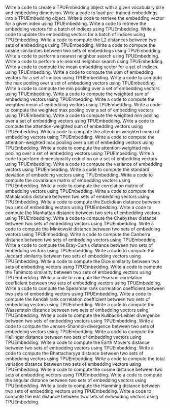 Write a code to create a TPUEmbedding object with a given vocabulary size and embedding dimension.
Write a code to load pre-trained embeddings into a TPUEmbedding object.
Write a code to retrieve the embedding vector for a given index using TPUEmbedding.
Write a code to retrieve the embedding vectors for a batch of indices using TPUEmbedding.
Write a code to update the embedding vectors for a batch of indices using TPUEmbedding.
Write a code to compute the L2 distances between two sets of embeddings using TPUEmbedding.
Write a code to compute the cosine similarities between two sets of embeddings using TPUEmbedding.
Write a code to perform a nearest neighbor search using TPUEmbedding.
Write a code to perform a k-nearest neighbor search using TPUEmbedding.
Write a code to compute the mean embedding vector for a set of indices using TPUEmbedding.
Write a code to compute the sum of embedding vectors for a set of indices using TPUEmbedding.
Write a code to compute the max pooling over a set of embedding vectors using TPUEmbedding.
Write a code to compute the min pooling over a set of embedding vectors using TPUEmbedding.
Write a code to compute the weighted sum of embedding vectors using TPUEmbedding.
Write a code to compute the weighted mean of embedding vectors using TPUEmbedding.
Write a code to compute the weighted max pooling over a set of embedding vectors using TPUEmbedding.
Write a code to compute the weighted min pooling over a set of embedding vectors using TPUEmbedding.
Write a code to compute the attention-weighted sum of embedding vectors using TPUEmbedding.
Write a code to compute the attention-weighted mean of embedding vectors using TPUEmbedding.
Write a code to compute the attention-weighted max pooling over a set of embedding vectors using TPUEmbedding.
Write a code to compute the attention-weighted min pooling over a set of embedding vectors using TPUEmbedding.
Write a code to perform dimensionality reduction on a set of embedding vectors using TPUEmbedding.
Write a code to compute the variance of embedding vectors using TPUEmbedding.
Write a code to compute the standard deviation of embedding vectors using TPUEmbedding.
Write a code to compute the covariance matrix of embedding vectors using TPUEmbedding.
Write a code to compute the correlation matrix of embedding vectors using TPUEmbedding.
Write a code to compute the Mahalanobis distance between two sets of embedding vectors using TPUEmbedding.
Write a code to compute the Euclidean distance between two sets of embedding vectors using TPUEmbedding.
Write a code to compute the Manhattan distance between two sets of embedding vectors using TPUEmbedding.
Write a code to compute the Chebyshev distance between two sets of embedding vectors using TPUEmbedding.
Write a code to compute the Minkowski distance between two sets of embedding vectors using TPUEmbedding.
Write a code to compute the Canberra distance between two sets of embedding vectors using TPUEmbedding.
Write a code to compute the Bray-Curtis distance between two sets of embedding vectors using TPUEmbedding.
Write a code to compute the Jaccard similarity between two sets of embedding vectors using TPUEmbedding.
Write a code to compute the Dice similarity between two sets of embedding vectors using TPUEmbedding.
Write a code to compute the Tanimoto similarity between two sets of embedding vectors using TPUEmbedding.
Write a code to compute the Pearson correlation coefficient between two sets of embedding vectors using TPUEmbedding.
Write a code to compute the Spearman rank correlation coefficient between two sets of embedding vectors using TPUEmbedding.
Write a code to compute the Kendall rank correlation coefficient between two sets of embedding vectors using TPUEmbedding.
Write a code to compute the Wasserstein distance between two sets of embedding vectors using TPUEmbedding.
Write a code to compute the Kullback-Leibler divergence between two sets of embedding vectors using TPUEmbedding.
Write a code to compute the Jensen-Shannon divergence between two sets of embedding vectors using TPUEmbedding.
Write a code to compute the Hellinger distance between two sets of embedding vectors using TPUEmbedding.
Write a code to compute the Earth Mover's distance between two sets of embedding vectors using TPUEmbedding.
Write a code to compute the Bhattacharyya distance between two sets of embedding vectors using TPUEmbedding.
Write a code to compute the total variation distance between two sets of embedding vectors using TPUEmbedding.
Write a code to compute the cosine distance between two sets of embedding vectors using TPUEmbedding.
Write a code to compute the angular distance between two sets of embedding vectors using TPUEmbedding.
Write a code to compute the Hamming distance between two sets of embedding vectors using TPUEmbedding.
Write a code to compute the edit distance between two sets of embedding vectors using TPUEmbedding.
